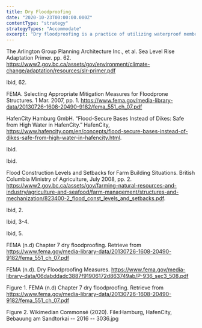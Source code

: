 ```yaml
---
title: Dry Floodproofing
date: "2020-10-23T00:00:00.000Z"
contentType: "strategy"
strategyTypes: "Accommodate"
excerpt: "Dry floodproofing is a practice of utilizing waterproof membranes and other types of sealants to prevent floodwater from entering a building."
---
```


<!-- Regular citations -->
[^1]:
  The Arlington Group Planning Architecture Inc., et al. Sea Level Rise Adaptation Primer. pp. 62. https://www2.gov.bc.ca/assets/gov/environment/climate-change/adaptation/resources/slr-primer.pdf
[^2]:
  Ibid, 62.
[^3]:
  FEMA. Selecting Appropriate Mitigation Measures for Floodprone Structures. 1 Mar. 2007, pp. 1. https://www.fema.gov/media-library-data/20130726-1608-20490-9182/fema_551_ch_07.pdf
[^4]:
  HafenCity Hamburg GmbH. “Flood-Secure Bases Instead of Dikes: Safe from High Water in HafenCity.” HafenCity, https://www.hafencity.com/en/concepts/flood-secure-bases-instead-of-dikes-safe-from-high-water-in-hafencity.html.     
[^5]:
  Ibid.
[^6]:
  Ibid.
[^7]:
  Flood Construction Levels and Setbacks for Farm Building Situations. British Columbia Ministry of Agriculture, July 2008, pp. 2. https://www2.gov.bc.ca/assets/gov/farming-natural-resources-and-industry/agriculture-and-seafood/farm-management/structures-and-mechanization/823400-2_flood_const_levels_and_setbacks.pdf.
[^8]:
  Ibid, 2.
[^9]:
  Ibid, 3-4.
[^10]:  
  Ibid, 5.
[^11]:
  FEMA (n.d) Chapter 7 dry floodproofing. Retrieve from https://www.fema.gov/media-library-data/20130726-1608-20490-9182/fema_551_ch_07.pdf
[^12]:
  FEMA (n.d). Dry Floodproofing Measures. https://www.fema.gov/media-library-data/06dabddadc3887f91906172d863749ab/P-936_sec3_508.pdf

<!-- Images -->

[^i1]:
  Figure 1. FEMA (n.d) Chapter 7 dry floodproofing. Retrieve from https://www.fema.gov/media-library-data/20130726-1608-20490-9182/fema_551_ch_07.pdf
[^i2]:
  Figure 2. Wikimedian Commonsé (2020). File:Hamburg, HafenCity, Bebauung am Sandtorkai -- 2016 -- 3036.jpg
